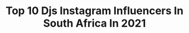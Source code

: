 ---
title: Top 10 Djs Instagram Influencers In South Africa In 2021
description: >-
  Find top djs Instagram influencers in South Africa in 2021. Most popular hashtags: #nigeria #radio #africa.
platform: Instagram
hits: 13
text_top: See the most popular Instagram accounts on inBeat.
text_bottom: Our database aggregates 13 Instagram influencers like this in South Africa for you to contact.
profiles:
  - username: "dj_sabby"
    fullname: >-
      The Best Thing Ever
    bio: >-
      2 X Drive Time Award Nominated Radio DJ @Yfm 3-7pm/ @bbcworldservice #ThisIsAfrica Correspondent /TV Presenter /Club DJ /MC/ 📧: bookings@djsabby.com
    location: "South Africa"
    followers: 49864
    engagement: 89
    commentsToLikes: 0.027258
    id: ck5hlmendkh0l0i11l2g54l9j
    verified: true
    hashtags: "#nigeria, #4hourdj, #sahiphop, #samusic"
  - username: "noirmusic"
    fullname: >-
      Noir
    bio: >-
      ⚫️ I produce music as Noir, RAL7016 and _r00t_ ⚫️ I own, run and curate the record-labels Noir Music, NM2 and Klimaks Records. Pneuma (New Release):
    location: "South Africa"
    followers: 42844
    engagement: 89
    commentsToLikes: 0.061728
    id: ck0w6e1ao84z00i19tjtdni70
    verified: false
    hashtags: "#newmusic, #comingsoon, #techno, #noirmusic"
  - username: "zuzubyx"
    fullname: >-
      NeverSeenVideos🎬 [Zz]©
    bio: >-
      💚carefully selected, only the best videos 🚫no low-iq videos #neverseenbefore #parkour #action #wow #extreme #gym #sport #kids #animals #science #fun
    location: "South Africa"
    followers: 19714
    engagement: 380
    commentsToLikes: 0.006309
    id: ck13a3mqjogsg0i19hryri7ql
    verified: false
    hashtags: "#freestyle, #niceshot, #neverseenbefore, #amazing"
  - username: "lebo_molax"
    fullname: >-
      Lebo George Molaolwa
    bio: >-
      A VIBE💯 Entertainment Extraordinaire👑 Social Media Star💫 Emcee & Talkshow Host🎤 Masters in HydroGeology🎓🎓🎓📧:bookings@lebomolax.co.za @BoysInHeelsRSA 👠
    location: "South Africa"
    followers: 219829
    engagement: 278
    commentsToLikes: 0.023300
    id: ck15tmanhis650i19pssbg1px
    verified: false
    hashtags: "#honors, #boysinheelsrsa, #boysinheels, #ngwanakogae"
  - username: "_hawemuurhh"
    fullname: >-
      Thando Gambushe
    bio: >-
      marketer first, everything second photography page: @framesinfocus watch my latest video ⤵️
    location: "South Africa"
    followers: 8578
    engagement: 967
    commentsToLikes: 0.027740
    id: ck5zu2rt61kn90i14fdvsfkuu
    verified: false
    hashtags: "#braids, #passiontwists, #africanhairstyles, #braidinspo"
  - username: "klyofficial"
    fullname: >-
      KEEPLOVEYOUNG
    bio: >-
      Singer, songwriter. African R&B Prodigy🌍🇿🇦 Keep Love Young Stream/download my music on all digital platforms
    location: "South Africa"
    followers: 66724
    engagement: 92
    commentsToLikes: 0.038479
    id: ck5hlmdqfkgzc0i11lc2b7h99
    verified: true
    hashtags: "#quarantine, #cashflow, #lockdown, #okaycool"
  - username: "djmalwela"
    fullname: >-
      Dj Malwela
    bio: >-
      Professional DJ | Metro Fm Host |Bookings : malwela@djmalwela.co.za
    location: "South Africa"
    followers: 35019
    engagement: 143
    commentsToLikes: 0.036145
    id: ck6tr7guuxdhx0j71b8rrhi60
    verified: false
    hashtags: "#get2getherexperience, #lockdownhouseparty, #urbanbeat, #peakhourgear"
  - username: "kammudee"
    fullname: >-
      Kamugelo Duma
    bio: >-
      Bookings.mks@gmail.com 0829262187/0614395806 Download and stream SIYA TRENDA
    location: "South Africa"
    followers: 50916
    engagement: 370
    commentsToLikes: 0.015214
    id: ck5zu2han1k420i14q8u7d59l
    verified: false
    hashtags: ""
  - username: "allantoniks"
    fullname: >-
      Allan Toniks
    bio: >-
      Ugandan singer, songwriter, guitarist and record producer.
    location: "South Africa"
    followers: 31623
    engagement: 193
    commentsToLikes: 0.020192
    id: ck6tzdcna91ix0j71qxkqewvz
    verified: false
    hashtags: "#life, #clubbeatsathome, #plugnplay, #blackoutday2020"
  - username: "lenavezclothing"
    fullname: >-
      Lenavez Clothing
    bio: >-
      💮Premium Clothing Brand ♦️Contemporary & African Clothing ♦️Custom Garments ♦️Ready to Wear ✈️Worldwide Delivery 📍 62 opebi RD, Ikeja, Lagos ⤵️CLICK⤵️
    location: "South Africa"
    followers: 44119
    engagement: 76
    commentsToLikes: 0.030189
    id: ck5zouleprddp0i143ek2f9y8
    verified: false
    hashtags: "#lagos, #ankarastyles, #bbnaijaseason4winner, #lenavezclothing"
---